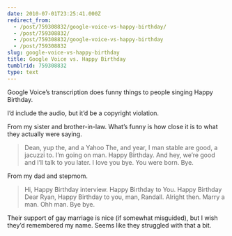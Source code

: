```yaml
---
date: 2010-07-01T23:25:41.000Z
redirect_from:
  - /post/759308832/google-voice-vs-happy-birthday/
  - /post/759308832/
  - /post/759308832/google-voice-vs-happy-birthday
  - /post/759308832
slug: google-voice-vs-happy-birthday
title: Google Voice vs. Happy Birthday
tumblrid: 759308832
type: text
---
```

<p>Google Voice&rsquo;s transcription does funny things to people singing Happy Birthday.</p>

<p>I&rsquo;d include the audio, but it&rsquo;d be a copyright violation.</p>

<p>From my sister and brother-in-law.  What&rsquo;s funny is how close it is to what they actually were saying.</p>

<blockquote><p>Dean, yup the, and a Yahoo The, and year, I man stable are good, a jacuzzi to. I&rsquo;m going on man. Happy Birthday. And hey, we&rsquo;re good and I&rsquo;ll talk to you later. I love you bye. You were born. Bye.</p></blockquote>

<p>From my dad and stepmom.</p>

<blockquote><p>Hi, Happy Birthday interview. Happy Birthday to You. Happy Birthday Dear Ryan, Happy Birthday to you, man, Randall. Alright then. Marry a man. Ohh man. Bye bye.</p></blockquote>

<p>Their support of gay marriage is nice (if somewhat misguided), but I wish they&rsquo;d remembered my name.  Seems like they struggled with that a bit.</p>
